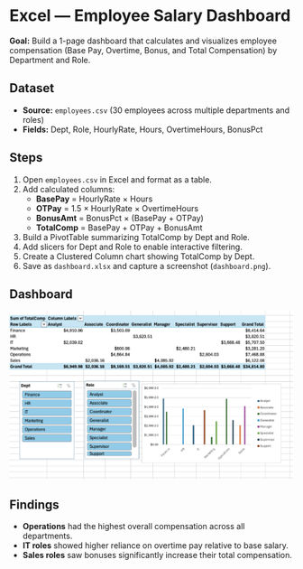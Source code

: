 # Excel — Employee Salary Dashboard  

**Goal:** Build a 1-page dashboard that calculates and visualizes employee compensation (Base Pay, Overtime, Bonus, and Total Compensation) by Department and Role.  

## Dataset  
- **Source:** `employees.csv` (30 employees across multiple departments and roles)  
- **Fields:** Dept, Role, HourlyRate, Hours, OvertimeHours, BonusPct  

## Steps  
1. Open `employees.csv` in Excel and format as a table.  
2. Add calculated columns:  
   - **BasePay** = HourlyRate × Hours  
   - **OTPay** = 1.5 × HourlyRate × OvertimeHours  
   - **BonusAmt** = BonusPct × (BasePay + OTPay)  
   - **TotalComp** = BasePay + OTPay + BonusAmt  
3. Build a PivotTable summarizing TotalComp by Dept and Role.  
4. Add slicers for Dept and Role to enable interactive filtering.  
5. Create a Clustered Column chart showing TotalComp by Dept.  
6. Save as `dashboard.xlsx` and capture a screenshot (`dashboard.png`).  

## Dashboard  
![Dashboard Screenshot](dashboard.png)  

## Findings  
- **Operations** had the highest overall compensation across all departments.  
- **IT roles** showed higher reliance on overtime pay relative to base salary.  
- **Sales roles** saw bonuses significantly increase their total compensation.  

